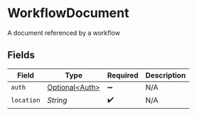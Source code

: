 # WorkflowDocument

A document referenced by a workflow


## Fields

| Field                                          | Type                                           | Required                                       | Description                                    |
| ---------------------------------------------- | ---------------------------------------------- | ---------------------------------------------- | ---------------------------------------------- |
| `auth`                                         | [Optional\<Auth>](../../models/shared/Auth.md) | :heavy_minus_sign:                             | N/A                                            |
| `location`                                     | *String*                                       | :heavy_check_mark:                             | N/A                                            |